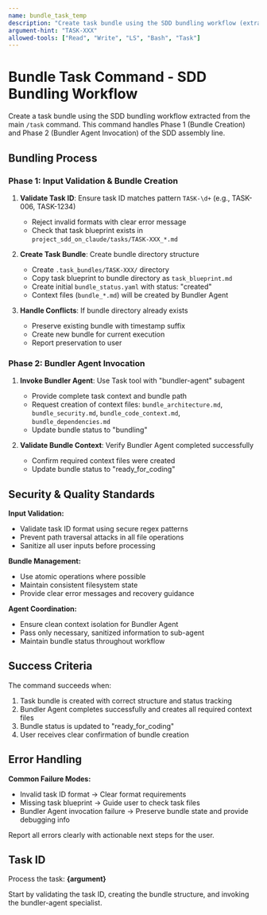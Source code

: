 ```yaml
---
name: bundle_task_temp
description: "Create task bundle using the SDD bundling workflow (extracted from /task command)"
argument-hint: "TASK-XXX"
allowed-tools: ["Read", "Write", "LS", "Bash", "Task"]
---
```


# Bundle Task Command - SDD Bundling Workflow

Create a task bundle using the SDD bundling workflow extracted from the main `/task` command. This command handles Phase 1 (Bundle Creation) and Phase 2 (Bundler Agent Invocation) of the SDD assembly line.

## Bundling Process

### Phase 1: Input Validation & Bundle Creation

1. **Validate Task ID**: Ensure task ID matches pattern `TASK-\d+` (e.g., TASK-006, TASK-1234)
   - Reject invalid formats with clear error message
   - Check that task blueprint exists in `project_sdd_on_claude/tasks/TASK-XXX_*.md`

2. **Create Task Bundle**: Create bundle directory structure
   - Create `.task_bundles/TASK-XXX/` directory 
   - Copy task blueprint to bundle directory as `task_blueprint.md`
   - Create initial `bundle_status.yaml` with status: "created"
   - Context files (`bundle_*.md`) will be created by Bundler Agent

3. **Handle Conflicts**: If bundle directory already exists
   - Preserve existing bundle with timestamp suffix
   - Create new bundle for current execution
   - Report preservation to user

### Phase 2: Bundler Agent Invocation

1. **Invoke Bundler Agent**: Use Task tool with "bundler-agent" subagent
   - Provide complete task context and bundle path
   - Request creation of context files: `bundle_architecture.md`, `bundle_security.md`, `bundle_code_context.md`, `bundle_dependencies.md`
   - Update bundle status to "bundling"

2. **Validate Bundle Context**: Verify Bundler Agent completed successfully
   - Confirm required context files were created
   - Update bundle status to "ready_for_coding"

## Security & Quality Standards

**Input Validation:**
- Validate task ID format using secure regex patterns
- Prevent path traversal attacks in all file operations
- Sanitize all user inputs before processing

**Bundle Management:**
- Use atomic operations where possible
- Maintain consistent filesystem state
- Provide clear error messages and recovery guidance

**Agent Coordination:**
- Ensure clean context isolation for Bundler Agent
- Pass only necessary, sanitized information to sub-agent
- Maintain bundle status throughout workflow

## Success Criteria

The command succeeds when:
1. Task bundle is created with correct structure and status tracking
2. Bundler Agent completes successfully and creates all required context files
3. Bundle status is updated to "ready_for_coding"
4. User receives clear confirmation of bundle creation

## Error Handling

**Common Failure Modes:**
- Invalid task ID format → Clear format requirements
- Missing task blueprint → Guide user to check task files
- Bundler Agent invocation failure → Preserve bundle state and provide debugging info

Report all errors clearly with actionable next steps for the user.

## Task ID

Process the task: **{argument}**

Start by validating the task ID, creating the bundle structure, and invoking the bundler-agent specialist.